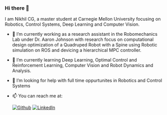 ### Hi there 👋
I am Nikhil CG, a master student at Carnegie Mellon University focusing on Robotics, Control Systems, Deep Learning and Computer Vision.

- 🔭 I’m currently working as a research assistant in the Robomechanics Lab under Dr. Aaron Johnson with research focus on computational design optimization of a Quadruped Robot with a Spine using Robotic simulation on ROS and devicing a hierarchical MPC controller.
- 🌱 I’m currently learning Deep Learning, Optimal Control and Reinforcement Learning, Computer Vision and Robot Dynamics and Analysis.
- 🤔 I’m looking for help with full time oppurtunites in Robotics and Control Systems
- 📫 You can reach me at:
  
  <p><a href="https://github.com/NikhilCG26" target="_blank"><img alt="Github" src="https://img.shields.io/badge/GitHub-%2312100E.svg?&style=for-the-badge&logo=Github&logoColor=white" /></a>  
     <a href="https://www.linkedin.com/in/nikhilcg/" target="_blank"><img alt="LinkedIn"src="https://img.shields.io/badge/linkedin-%230077B5.svg?&style=for-the-badge&logo=linkedin&logoColor=white"/></a> 

<!--
**NikhilCG26/NikhilCG26** is a ✨ _special_ ✨ repository because its `README.md` (this file) appears on your GitHub profile.

Here are some ideas to get you started:



- 👯 I’m looking to collaborate on ...
- 🤔 I’m looking for help with ...
- 💬 Ask me about ...
- 📫 How to reach me: ...
- 😄 Pronouns: ...
- ⚡ Fun fact: ...
-->
